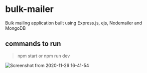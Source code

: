 # bulk-mailer
Bulk mailing application built using Express.js, ejs, Nodemailer and MongoDB

## commands to run
> npm start
or
> npm run dev

![Screenshot from 2020-11-26 16-41-54](https://user-images.githubusercontent.com/74781344/100344825-70c82000-3007-11eb-8c8f-6084cfc1133e.png)
